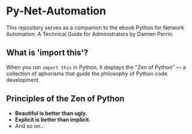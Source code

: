 # Py-Net-Automation
This repository serves as a companion to the ebook Python for Network Automation: A Technical Guide for Administrators by Damien Perrin.

## What is 'import this'?
When you run `import this` in Python, it displays the "Zen of Python" — a collection of aphorisms that guide the philosophy of Python code development.

## Principles of the Zen of Python
- **Beautiful is better than ugly.**
- **Explicit is better than implicit.**
- And so on...

